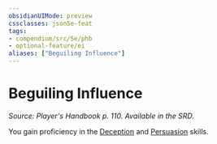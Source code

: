 ```yaml
---
obsidianUIMode: preview
cssclasses: json5e-feat
tags:
- compendium/src/5e/phb
- optional-feature/ei
aliases: ["Beguiling Influence"]
---
```

# Beguiling Influence
*Source: Player's Handbook p. 110. Available in the SRD.*  

You gain proficiency in the [Deception](/Systems/5e/rules/skills.md#Deception) and [Persuasion](/Systems/5e/rules/skills.md#Persuasion) skills.
